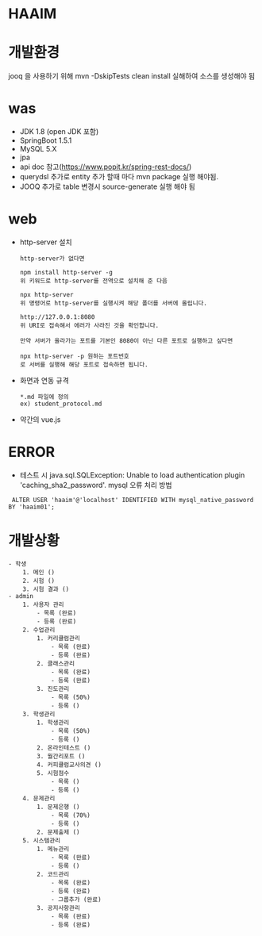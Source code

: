 # HAAIM

# 개발환경
 jooq 을 사용하기 위해 mvn -DskipTests clean install 실해하여 소스를 생성해야 됨
 
 
# was
- JDK 1.8 (open JDK 포함)
- SpringBoot 1.5.1
- MySQL 5.X
- jpa
- api doc 참고(https://www.popit.kr/spring-rest-docs/)
- querydsl 추가로 entity 추가 할때 마다 mvn package 실행 해야됨.
- JOOQ 추가로 table 변경시 source-generate 실행 해야 됨

# web
- http-server 설치
  ```
  http-server가 없다면

  npm install http-server -g
  위 키워드로 http-server를 전역으로 설치해 준 다음

  npx http-server
  위 명령어로 http-server를 실행시켜 해당 폴더를 서버에 올립니다.

  http://127.0.0.1:8080
  위 URI로 접속해서 에러가 사라진 것을 확인합니다.

  만약 서버가 올라가는 포트를 기본인 8080이 아닌 다른 포트로 실행하고 싶다면

  npx http-server -p 원하는 포트번호
  로 서버를 실행해 해당 포트로 접속하면 됩니다.
  ```
- 화면과 연동 규격
  ```
  *.md 파일에 정의
  ex) student_protocol.md
  ```
- 약간의 vue.js

# ERROR
- 테스트 시 java.sql.SQLException: Unable to load authentication plugin 'caching_sha2_password'. mysql 오류 처리 방법
```
 ALTER USER 'haaim'@'localhost' IDENTIFIED WITH mysql_native_password BY 'haaim01';
```

# 개발상황
```
- 학생
	1. 메인 ()
	2. 시험 ()
	3. 시험 결과 ()
- admin
	1. 사용자 관리
		- 목록 (완료)
		- 등록 (완료)
	2. 수업관리
		1. 커리큘럼관리 
			- 목록 (완료)
			- 등록 (완료)
		2. 클래스관리
			- 목록 (완료)
			- 등록 (완료)
		3. 진도관리
			- 목록 (50%)
			- 등록 ()
	3. 학생관리
		1. 학생관리
			- 목록 (50%)
			- 등록 ()
		2. 온라인테스트 ()
		3. 월간리포트 ()
		4. 커피큘럼교사의견 ()
		5. 시험점수
			- 목록 ()
			- 등록 ()
	4. 문제관리
		1. 문제은행 ()
			- 목록 (70%)
			- 등록 ()
		2. 문제출제 ()
	5. 시스템관리
		1. 메뉴관리
			- 목록 (완료)
			- 등록 ()
		2. 코드관리
			- 목록 (완료)
			- 등록 (완료)
			- 그룹추가 (완료)
		3. 공지사항관리
			- 목록 (완료)
			- 등록 (완료)
```